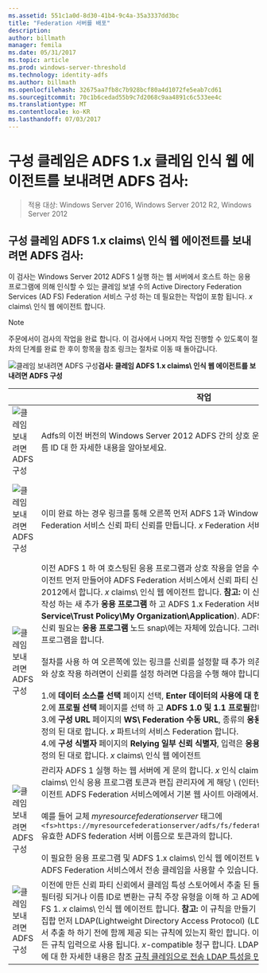 ```yaml
---
ms.assetid: 551c1a0d-8d30-41b4-9c4a-35a3337dd3bc
title: "Federation 서버를 배포"
description: 
author: billmath
manager: femila
ms.date: 05/31/2017
ms.topic: article
ms.prod: windows-server-threshold
ms.technology: identity-adfs
ms.author: billmath
ms.openlocfilehash: 32675aa7fb8c7b928bcf80a4d1072fe5eab7cd61
ms.sourcegitcommit: 70c1b6cedad55b9c7d2068c9aa4891c6c533ee4c
ms.translationtype: MT
ms.contentlocale: ko-KR
ms.lasthandoff: 07/03/2017
---
```

# <a name="checklist-configuring-ad-fs-to-send-claims-to-an-ad-fs-1x-claims-aware-web-agent"></a>구성 클레임은 ADFS 1.x 클레임 인식 웹 에이전트를 보내려면 ADFS 검사:

>적용 대상: Windows Server 2016, Windows Server 2012 R2, Windows Server 2012
  
## <a name="checklist-configuring-ad-fs-to-send-claims-to-an-ad-fs-1x-claims-aware-web-agent"></a>구성 클레임 ADFS 1.x claims\ 인식 웹 에이전트를 보내려면 ADFS 검사:  
이 검사는 Windows Server 2012 ADFS 1 실행 하는 웹 서버에서 호스트 하는 응용 프로그램에 의해 인식할 수 있는 클레임 보낼 수의 Active Directory Federation Services \(AD FS\) Federation 서비스 구성 하는 데 필요한는 작업이 포함 됩니다. *x* claims\ 인식 웹 에이전트 합니다.  
  
> [!NOTE]  
> 주문에서이 검사의 작업을 완료 합니다. 이 검사에서 나머지 작업 진행할 수 있도록이 절차의 단계를 완료 한 후이 항목을 참조 링크는 절차로 이동 때 돌아갑니다.  
  
![클레임 보내려면 ADFS 구성](media/2b05dce3-938f-4168-9b8f-1f4398cbdb9b.gif)**검사: 클레임 ADFS 1.x claims\ 인식 웹 에이전트를 보내려면 ADFS 구성**  
  
||작업|참조|  
|-|--------|-------------|  
|![클레임 보내려면 ADFS 구성](media/icon_checkboxo.gif)|Adfs의 이전 버전의 Windows Server 2012 ADFS 간의 상호 운용성 계획 하 고 클레임 유형 이름 ID 대 한 자세한 내용을 알아보세요.|![클레임 보내려면 ADFS 구성](media/faa393df-4856-4431-9eda-4f4e5be72a90.gif)[ADFS 상호 운용성 계획 1.x](https://technet.microsoft.com/library/ff678040.aspx)|  
|![클레임 보내려면 ADFS 구성](media/icon_checkboxo.gif)|이미 완료 하는 경우 링크를 통해 오른쪽 먼저 ADFS 1과 Windows Server 2012에서 ADFS Federation 서비스 신뢰 파티 신뢰를 만듭니다. *x* Federation 서비스입니다.|[구성 클레임은 ADFS 1.x Federation 서비스에 전송 ADFS 검사:](Checklist--Configuring-AD-FS-to-Send-Claims-to-an-AD-FS-1.x-Federation-Service.md)|  
|![클레임 보내려면 ADFS 구성](media/icon_checkboxo.gif)|이전 ADFS 1 하 여 호스팅된 응용 프로그램과 상호 작용을 얻을 수 있습니다. *x* claims\ 인식 웹 에이전트 먼저 만들어야 ADFS Federation 서비스에서 신뢰 파티 신뢰 ADFS 1 Windows Server 2012에서 합니다. *x* claims\ 인식 웹 에이전트 합니다. **참고:** 이 신뢰 ADFS Federation 서비스를 작성 하는 새 추가 **응용 프로그램** 하 고 ADFS 1.x Federation 서비스 \ (**Federation Service\\Trust Policy\\My Organization\\Application**\). ADFS 해당 없기 때문에이 신뢰 파티 신뢰 필요는 **응용 프로그램** 노드 snap\에는 자체에 있습니다. 그러나 여전히 있어야 보안 채널 응용 프로그램을 합니다.<br /><br />절차를 사용 하 여 오른쪽에 있는 링크를 신뢰를 설정할 때 추가 의존 파티 신뢰 마법사에서 ADFS 1와 상호 작용 하려면이 신뢰를 설정 하려면 다음을 수행 해야 합니다. *x* claims\ 인식 웹 에이전트:<br /><br />1.에 **데이터 소스를 선택** 페이지 선택, **Enter 데이터의 사용에 대 한 보안을 수동으로 파티**합니다.<br />2.에 **프로필 선택** 페이지를 선택 하 고 **ADFS 1.0 및 1.1 프로필**합니다.<br />3.에 **구성 URL** 페이지의 **WS\ Federation 수동 URL**, 종류의 **응용 프로그램 URL** ADFS 1에에서 정의 된 대로 합니다. *x* 파트너의 서비스 Federation 합니다.<br />4.에 **구성 식별자** 페이지의 **Relying 일부 신뢰 식별자**, 입력은 **응용 프로그램 URL** ADFS 1에에서 정의 된 대로 합니다. *x* claims\ 인식 웹 에이전트|![클레임 보내려면 ADFS 구성](media/faa393df-4856-4431-9eda-4f4e5be72a90.gif)[필요로 하 파티 신뢰 수동으로 만들](../../ad-fs/operations/Create-a-Relying-Party-Trust.md)|  
|![클레임 보내려면 ADFS 구성](media/icon_checkboxo.gif)|관리자 ADFS 1 실행 하는 웹 서버에 게 문의 합니다. *x* 인식 claims\ 에이전트 웹와 관련 된 claims\ 인식 응용 프로그램 토큰과 편집 관리자에 게 해당 \ (인터넷 정보 서비스 \(IIS\)\) 지점 웹 에이전트 ADFS Federation 서비스에에서 기본 웹 사이트 아래에서.<br /><br />예를 들어 교체 *myresourcefederationserver* 태그에 `<fs>https://myresourcefederationserver/adfs/fs/federationserverservice.asmx</fs>`유효한 ADFS federation 서버 이름으로 토큰과의 합니다.<br /><br />이 필요한 응용 프로그램 및 ADFS 1.x claims\ 인식 웹 에이전트 Windows Server 2012에서 ADFS Federation 서비스에서 전송 클레임을 사용할 수 있습니다.|N\/A|  
|![클레임 보내려면 ADFS 구성](media/icon_checkboxo.gif)|이전에 만든 신뢰 파티 신뢰에서 클레임 특성 스토어에서 추출 된 들어오는 클레임 수행 하 고 통과, 필터링 되거나 이름 ID로 변환는 규칙 주장 유형을 이해 하 고 AD에서 사용할 수 있는 만들 필요가 FS 1. *x* claims\ 인식 웹 에이전트 합니다. **참고:** 이 규칙을 만들기 전에이 규칙 만드는 클레임 규칙 집합 먼저 LDAP(Lightweight Directory Access Protocol) \(LDAP\) 특성 클레임 특성 스토어에서 추출 하 하기 전에 함께 제공 되는 규칙에 있는지 확인 합니다. 이 청구 ADFS 1 전송 하기 위해 만든 규칙 입력으로 사용 됩니다. *x*\-compatible 청구 합니다. LDAP 특성 추출 하 규칙을 만드는 방법에 대 한 자세한 내용은 참조 [규칙 클레임으로 전송 LDAP 특성을 만들어](../../ad-fs/operations/Create-a-Rule-to-Send-LDAP-Attributes-as-Claims.md)합니다.|![클레임 보내려면 ADFS 구성](media/faa393df-4856-4431-9eda-4f4e5be72a90.gif)[ADFS 보내려면 규칙 1.x 호환 클레임](../../ad-fs/operations/Create-a-Rule-to-Send-an-AD-FS-1x-Compatible-Claim.md)|  
  

